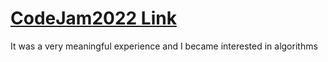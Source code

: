 # [CodeJam2022 Link](https://codingcompetitions.withgoogle.com/codejam/schedule)
It was a very meaningful experience and I became interested in algorithms
